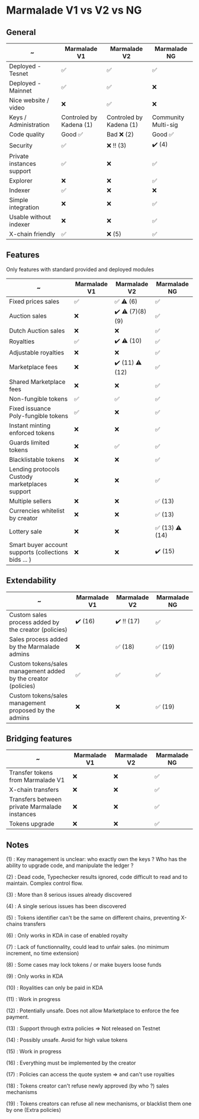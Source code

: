 # Marmalade V1 vs V2 vs NG

## General

  ~                       | Marmalade V1             | Marmalade V2            | Marmalade NG            |
--------------------------|--------------------------|-------------------------|-------------------------|
Deployed - Tesnet         | :white_check_mark:       | :white_check_mark:      | :white_check_mark:      |
Deployed - Mainnet        | :white_check_mark:       | :white_check_mark:      | :x:                     |
Nice website / video      | :x:                      | :white_check_mark:      | :x:                     |
Keys / Administration     | Controled by Kadena (1)  | Controled by Kadena (1) | Community Multi-sig     |
Code quality              | Good :white_check_mark:  | Bad :x: (2)             | Good :white_check_mark: |
Security                  | :white_check_mark:       | :x: :bangbang: (3)      | :heavy_check_mark: (4)  |
Private instances support | :white_check_mark:       | :x:                     | :white_check_mark:      |
Explorer                  | :x:                      | :x:                     | :white_check_mark:      |
Indexer                   | :white_check_mark:       | :x:                     | :x:                     |
Simple integration        | :x:                      | :x:                     | :white_check_mark:      |
Usable without indexer    | :x:                      | :x:                     | :white_check_mark:      |
X-chain friendly          | :white_check_mark:       | :x: (5)                 | :white_check_mark:      |

## Features

Only features with standard provided and deployed modules

  ~                                                  | Marmalade V1             | Marmalade V2                           | Marmalade NG                           |
-----------------------------------------------------|--------------------------|--------------------------------------  |----------------------------------------|
Fixed prices sales                                   | :white_check_mark:       | :white_check_mark: :warning: (6)       | :white_check_mark:                     |
Auction sales                                        | :x:                      | :heavy_check_mark: :warning: (7)(8)(9) | :white_check_mark:                     |
Dutch Auction sales                                  | :x:                      | :x:                                    | :white_check_mark:                     |
Royalties                                            | :white_check_mark:       | :heavy_check_mark: :warning: (10)      | :white_check_mark:                     |
Adjustable royalties                                 | :x:                      | :x:                                    | :white_check_mark:                     |
Marketplace fees                                     | :x:                      | :heavy_check_mark: (11) :warning: (12) | :white_check_mark:                     |
Shared Marketplace fees                              | :x:                      | :x:                                    | :white_check_mark:                     |
Non-fungible tokens                                  | :white_check_mark:       | :white_check_mark:                     | :white_check_mark:                     |
Fixed issuance Poly-fungible tokens                  | :white_check_mark:       | :x:                                    | :white_check_mark:                     |
Instant minting enforced tokens                      | :x:                      | :x:                                    | :white_check_mark:                     |
Guards limited tokens                                | :x:                      | :white_check_mark:                     | :white_check_mark:                     |
Blacklistable tokens                                 | :x:                      | :x:                                    | :white_check_mark:                     |
Lending protocols <br> Custody marketplaces support  | :x:                      | :x:                                    | :white_check_mark:                     |
Multiple sellers                                     | :x:                      | :x:                                    | :white_check_mark: (13)                |
Currencies whitelist by creator                      | :x:                      | :x:                                    | :white_check_mark: (13)                |
Lottery sale                                         | :x:                      | :x:                                    | :white_check_mark: (13) :warning: (14) |
Smart buyer account supports (collections bids ... ) | :x:                      | :x:                                    | :heavy_check_mark: (15)                |

## Extendability

  ~                                                            | Marmalade V1             | Marmalade V2                           | Marmalade NG                |
---------------------------------------------------------------|--------------------------|--------------------------------------  |-----------------------------|
Custom sales process added by the creator (policies)           | :heavy_check_mark: (16)  | :heavy_check_mark: :bangbang: (17)     | :white_check_mark:          |
Sales process added by the Marmalade admins                    | :x:                      | :white_check_mark: (18)                | :white_check_mark: (19)     |
Custom tokens/sales management added by the creator (policies) | :white_check_mark:       | :white_check_mark:                     | :white_check_mark:          |
Custom tokens/sales management proposed by the admins          | :x:                      | :x:                                    | :white_check_mark: (19)     |


## Bridging features

  ~                                                            | Marmalade V1             | Marmalade V2                           | Marmalade NG                |
---------------------------------------------------------------|--------------------------|--------------------------------------  |-----------------------------|
Transfer tokens from Marmalade V1                              | :x:                      | :x:                                    | :white_check_mark:          |
X-chain transfers                                              | :x:                      | :x:                                    | :white_check_mark:          |
Transfers between private Marmalade instances                  | :x:                      | :x:                                    | :white_check_mark:          |
Tokens upgrade                                                 | :x:                      | :x:                                    | :white_check_mark:          |


## Notes

(1) : Key management is unclear: who exactly own the keys ? Who has the ability to upgrade code, and manipulate the ledger ?

(2) : Dead code, Typechecker results ignored, code difficult to read and to maintain. Complex control flow.

(3) : More than 8 serious issues already discovered

(4) : A single serious issues has been discovered

(5) : Tokens identifier can't be the same on different chains, preventing X-chains transfers

(6) : Only works in KDA in case of enabled royalty

(7) : Lack of functionnality, could lead to unfair sales. (no minimum increment, no time extension)

(8) : Some cases may lock tokens / or make buyers loose funds

(9) : Only works in KDA

(10) : Royalities can only be paid in KDA

(11) : Work in progress

(12) : Potentially unsafe. Does not allow Marketplace to enforce the fee payment. 

(13) : Support through extra policies => Not released on Testnet

(14) : Possibly unsafe. Avoid for high value tokens

(15) : Work in progress

(16) : Everything must be implemented by the creator

(17) : Policies can access the quote system => and can't use royalties

(18) : Tokens creator can't refuse newly approved (by who ?) sales mechanisms

(19) : Tokens creators can refuse all new mechanisms, or blacklist them one by one (Extra policies)
